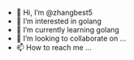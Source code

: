 - 👋 Hi, I’m @zhangbest5
- 👀 I’m interested in golang
- 🌱 I’m currently learning golang
- 💞️ I’m looking to collaborate on ...
- 📫 How to reach me ...

<!---
zhangbest5/zhangbest5 is a ✨ special ✨ repository because its `README.md` (this file) appears on your GitHub profile.
You can click the Preview link to take a look at your changes.
--->

